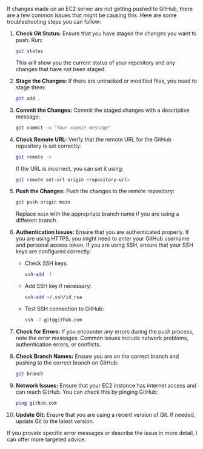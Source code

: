 If changes made on an EC2 server are not getting pushed to GitHub, there are a few common issues that might be causing this. Here are some troubleshooting steps you can follow:

1. **Check Git Status:**
   Ensure that you have staged the changes you want to push. Run:
   ```bash
   git status
   ```
   This will show you the current status of your repository and any changes that have not been staged.

2. **Stage the Changes:**
   If there are untracked or modified files, you need to stage them:
   ```bash
   git add .
   ```

3. **Commit the Changes:**
   Commit the staged changes with a descriptive message:
   ```bash
   git commit -m "Your commit message"
   ```

4. **Check Remote URL:**
   Verify that the remote URL for the GitHub repository is set correctly:
   ```bash
   git remote -v
   ```
   If the URL is incorrect, you can set it using:
   ```bash
   git remote set-url origin <repository-url>
   ```

5. **Push the Changes:**
   Push the changes to the remote repository:
   ```bash
   git push origin main
   ```
   Replace `main` with the appropriate branch name if you are using a different branch.

6. **Authentication Issues:**
   Ensure that you are authenticated properly. If you are using HTTPS, you might need to enter your GitHub username and personal access token. If you are using SSH, ensure that your SSH keys are configured correctly:
   - Check SSH keys:
     ```bash
     ssh-add -l
     ```
   - Add SSH key if necessary:
     ```bash
     ssh-add ~/.ssh/id_rsa
     ```
   - Test SSH connection to GitHub:
     ```bash
     ssh -T git@github.com
     ```

7. **Check for Errors:**
   If you encounter any errors during the push process, note the error messages. Common issues include network problems, authentication errors, or conflicts.

8. **Check Branch Names:**
   Ensure you are on the correct branch and pushing to the correct branch on GitHub:
   ```bash
   git branch
   ```

9. **Network Issues:**
   Ensure that your EC2 instance has internet access and can reach GitHub. You can check this by pinging GitHub:
   ```bash
   ping github.com
   ```

10. **Update Git:**
    Ensure that you are using a recent version of Git. If needed, update Git to the latest version.

If you provide specific error messages or describe the issue in more detail, I can offer more targeted advice.
